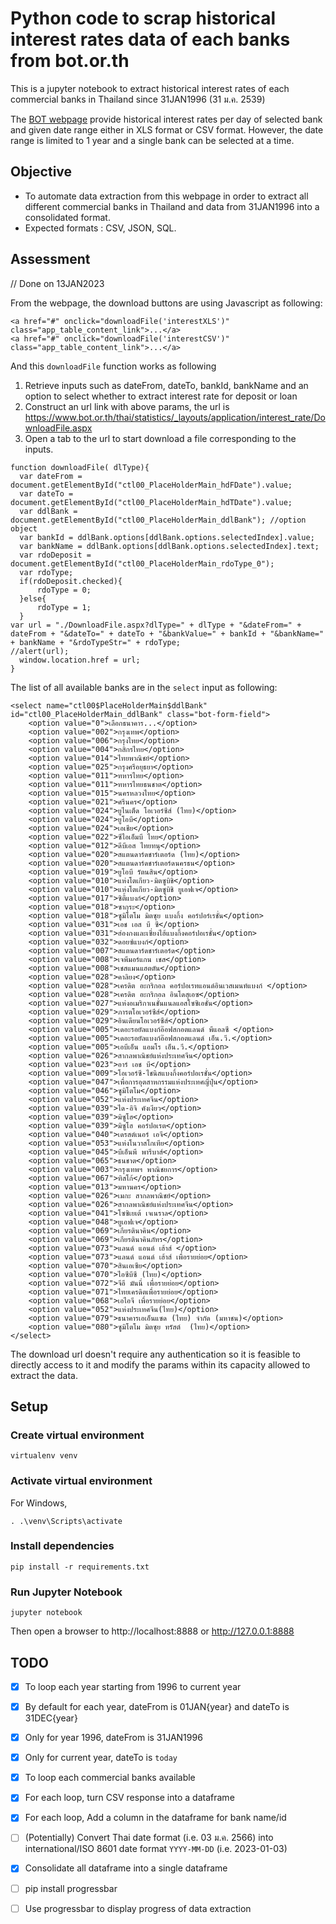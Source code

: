 # Python code to scrap historical interest rates data of each banks from bot.or.th

This is a jupyter notebook to extract historical interest rates of each commercial banks in Thailand since 31JAN1996 (31 ม.ค. 2539)

The [BOT webpage](https://www.bot.or.th/thai/statistics/_layouts/application/interest_rate/in_historical.aspx) provide historical interest rates per day of selected bank and given date range either in XLS format or CSV format. However, the date range is limited to 1 year and a single bank can be selected at a time.

## Objective
- To automate data extraction from this webpage in order to extract all different commercial banks in Thailand and data from 31JAN1996 into a consolidated format.
- Expected formats : CSV, JSON, SQL.

## Assessment
// Done on 13JAN2023

From the webpage, the download buttons are using Javascript as following:

```
<a href="#" onclick="downloadFile('interestXLS')" class="app_table_content_link">...</a>
<a href="#" onclick="downloadFile('interestCSV')" class="app_table_content_link">...</a>
```

And this ```downloadFile``` function works as following

1. Retrieve inputs such as dateFrom, dateTo, bankId, bankName and an option to select whether to extract interest rate for deposit or loan
2. Construct an url link with above params, the url is https://www.bot.or.th/thai/statistics/_layouts/application/interest_rate/DownloadFile.aspx
4. Open a tab to the url to start download a file corresponding to the inputs.

```
function downloadFile( dlType){
  var dateFrom = document.getElementById("ctl00_PlaceHolderMain_hdFDate").value;
  var dateTo = document.getElementById("ctl00_PlaceHolderMain_hdTDate").value;
  var ddlBank = document.getElementById("ctl00_PlaceHolderMain_ddlBank"); //option object
  var bankId = ddlBank.options[ddlBank.options.selectedIndex].value;
  var bankName = ddlBank.options[ddlBank.options.selectedIndex].text;
  var rdoDeposit = document.getElementById("ctl00_PlaceHolderMain_rdoType_0");
  var rdoType;
  if(rdoDeposit.checked){
      rdoType = 0;
  }else{
      rdoType = 1;
  }
var url = "./DownloadFile.aspx?dlType=" + dlType + "&dateFrom=" + dateFrom + "&dateTo=" + dateTo + "&bankValue=" + bankId + "&bankName=" + bankName + "&rdoTypeStr=" + rdoType;
//alert(url);
  window.location.href = url;
}
```

The list of all available banks are in the ```select``` input as following:

```
<select name="ctl00$PlaceHolderMain$ddlBank" id="ctl00_PlaceHolderMain_ddlBank" class="bot-form-field">
	<option value="0">เลือกธนาคาร...</option>
	<option value="002">กรุงเทพ</option>
	<option value="006">กรุงไทย</option>
	<option value="004">กสิกรไทย</option>
	<option value="014">ไทยพาณิชย์</option>
	<option value="025">กรุงศรีอยุธยา</option>
	<option value="011">ทหารไทย</option>
	<option value="011">ทหารไทยธนชาต</option>
	<option value="015">นครหลวงไทย</option>
	<option value="021">ศรีนคร</option>
	<option value="024">ยูไนเต็ด โอเวอร์ซีส์ (ไทย)</option>
	<option value="024">ยูโอบี</option>
	<option value="024">เอเชีย</option>
	<option value="022">ซีไอเอ็มบี ไทย</option>
	<option value="012">ดีบีเอส ไทยทนุ</option>
	<option value="020">สแตนดาร์ดชาร์เตอร์ด (ไทย)</option>
	<option value="020">สแตนดาร์ดชาร์เตอร์ดนครธน</option>
	<option value="019">ยูโอบี รัตนสิน</option>
	<option value="010">แห่งโตเกียว-มิตซูบิชิ</option>
	<option value="010">แห่งโตเกียว-มิตซูบิชิ ยูเอฟเจ</option>
	<option value="017">ซิตี้แบงก์</option>
	<option value="018">ซากุระ</option>
	<option value="018">ซูมิโตโม มิตซุย แบงกิ้ง คอร์ปอร์เรชั่น</option>
	<option value="031">เอช เอส บี ซี</option>
	<option value="031">ฮ่องกงและเซี่ยงไฮ้แบงกิ้งคอร์ปอเรชั่น</option>
	<option value="032">ดอยซ์แบงก์</option>
	<option value="007">สแตนดาร์ดชาร์เตอร์ด</option>
	<option value="008">เจพีมอร์แกน เชส</option>
	<option value="008">เชสแมนแฮตตัน</option>
	<option value="028">คาลิยง</option>
	<option value="028">เครดิต อะกริกอล คอร์ปอเรทแอนด์อินเวสเมนท์แบงก์ </option>
	<option value="028">เครดิต อะกริกอล อินโดสุเอซ</option>
	<option value="027">แห่งอเมริกาเนชั่นแนลแอสโซซิเอชั่น</option>
	<option value="029">ภารตโอเวอร์ซีส์</option>
	<option value="029">อินเดียนโอเวอร์ซีส์</option>
	<option value="005">เดอะรอยัลแบงก์อ๊อฟสกอตแลนด์ พีแอลซี </option>
	<option value="005">เดอะรอยัลแบงก์อ๊อฟสกอตแลนด์ เอ็น.วี.</option>
	<option value="005">เอบีเอ็น แอมโร เอ็น.วี.</option>
	<option value="026">สากลพาณิชย์แห่งประเทศจีน</option>
	<option value="023">อาร์ เอช บี</option>
	<option value="009">โอเวอร์ซี-ไชนิสแบงกิ้งคอร์ปอเรชั่น</option>
	<option value="047">เพื่อการอุตสาหกรรมแห่งประเทศญี่ปุ่น</option>
	<option value="046">ซูมิโตโม</option>
	<option value="052">แห่งประเทศจีน</option>
	<option value="039">ได-อิจิ คังเงียว</option>
	<option value="039">มิซูโฮ</option>
	<option value="039">มิซูโฮ คอร์ปอเรต</option>
	<option value="040">เดรสต์เนอร์ เอจี</option>
	<option value="053">แห่งโนวาสโกเทีย</option>
	<option value="045">บีเอ็นพี พารีบาส์</option>
	<option value="065">ธนชาต</option>
	<option value="003">กรุงเทพฯ พาณิชยการ</option>
	<option value="067">ทิสโก้</option>
	<option value="013">มหานคร</option>
	<option value="026">เมกะ สากลพาณิชย์</option>
	<option value="026">สากลพาณิชย์แห่งประเทศจีน</option>
	<option value="041">โซซิเยเต้ เจเนราล</option>
	<option value="048">ยูเอฟเจ</option>
	<option value="069">เกียรตินาคิน</option>
	<option value="069">เกียรตินาคินภัทร</option>
	<option value="073">แลนด์ แอนด์ เฮ้าส์ </option>
	<option value="073">แลนด์ แอนด์ เฮ้าส์ เพื่อรายย่อย</option>
	<option value="070">สินเอเซีย</option>
	<option value="070">ไอซีบีซี (ไทย)</option>
	<option value="072">จีอี มันนี่ เพื่อรายย่อย</option>
	<option value="071">ไทยเครดิตเพื่อรายย่อย</option>
	<option value="068">เอไอจี เพื่อรายย่อย</option>
	<option value="052">แห่งประเทศจีน(ไทย)</option>
	<option value="079">ธนาคารเอเอ็นแซด (ไทย) จำกัด (มหาชน)</option>
	<option value="080">ซูมิโตโม มิตซุย ทรัสต์  (ไทย)</option>
</select>
```

The download url doesn't require any authentication so it is feasible to directly access to it and modify the params within its capacity allowed to extract the data.

## Setup

### Create virtual environment

```
virtualenv venv
```

### Activate virtual environment

For Windows,

```
. .\venv\Scripts\activate
```

### Install dependencies

```
pip install -r requirements.txt
```

### Run Jupyter Notebook

```
jupyter notebook
```

Then open a browser to http://localhost:8888 or http://127.0.0.1:8888

## TODO

- [X] To loop each year starting from 1996 to current year
- [X] By default for each year, dateFrom is 01JAN{year} and dateTo is 31DEC{year}
- [X] Only for year 1996, dateFrom is 31JAN1996
- [X] Only for current year, dateTo is ```today```
- [X] To loop each commercial banks available
- [X] For each loop, turn CSV response into a dataframe
- [X] For each loop, Add a column in the dataframe for bank name/id
- [ ] (Potentially) Convert Thai date format (i.e. 03 ม.ค. 2566) into international/ISO 8601 date format ```YYYY-MM-DD``` (i.e. 2023-01-03)
- [X] Consolidate all dataframe into a single dataframe
- [ ] pip install progressbar
- [ ] Use progressbar to display progress of data extraction

